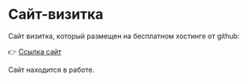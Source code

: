 #  Сайт-визитка
Сайт визитка, который размещен на бесплатном хостинге от github:

👉 [Ссылка сайт](https://ilshat2.github.io/)

Сайт находится в работе.
